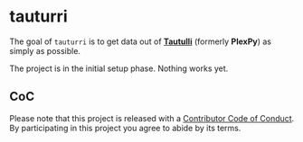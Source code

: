 
<!-- README.md is generated from README.Rmd. Please edit that file -->
tauturri
========

The goal of `tauturri` is to get data out of [**Tautulli**](https://github.com/JonnyWong16/plexpy) (formerly **PlexPy**) as simply as possible.

The project is in the initial setup phase. Nothing works yet.

CoC
---

Please note that this project is released with a [Contributor Code of Conduct](CODE_OF_CONDUCT.md).
By participating in this project you agree to abide by its terms.
